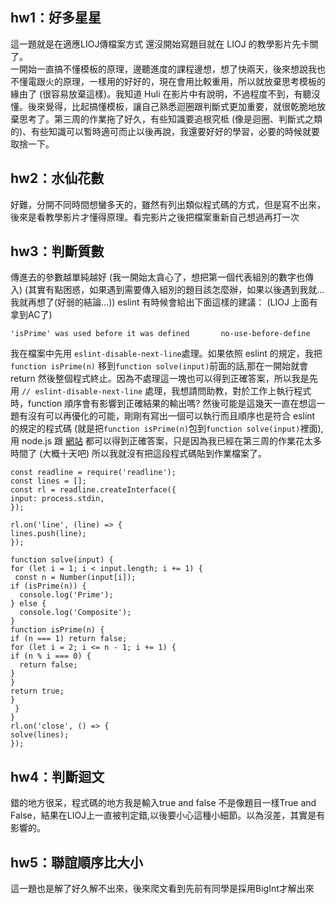 ## hw1：好多星星
這一題就是在適應LIOJ傳檔案方式
還沒開始寫題目就在 LIOJ 的教學影片先卡關了。  
一開始一直搞不懂模板的原理，邊聽進度的課程邊想，想了快兩天，後來想說我也不懂電跟火的原理，一樣用的好好的，現在會用比較重用，所以就放棄思考模板的緣由了 (很容易放棄這樣)。我知道 Huli 在影片中有說明，不過程度不到，有聽沒懂。後來覺得，比起搞懂模板，讓自己熟悉迴圈跟判斷式更加重要，就很乾脆地放棄思考了。第三周的作業拖了好久，有些知識要追根究柢 (像是迴圈、判斷式之類的)、有些知識可以暫時適可而止以後再說，我還要好好的學習，必要的時候就要取捨一下。
## hw2：水仙花數
好難，分開不同時間想蠻多天的，雖然有列出類似程式碼的方式，但是寫不出來，後來是看教學影片才懂得原理。看完影片之後把檔案重新自己想過再打一次

## hw3：判斷質數
傳進去的參數越單純越好 (我一開始太貪心了，想把第一個代表組別的數字也傳入) (其實有點困惑，如果遇到需要傳入組別的題目該怎麼辦，如果以後遇到我就…我就再想了(好弱的結論…))
eslint 有時候會給出下面這樣的建議： (LIOJ 上面有拿到AC了)

``` 
'isPrime' was used before it was defined       no-use-before-define
```

我在檔案中先用 `eslint-disable-next-line`處理。如果依照 eslint 的規定，我把`function isPrime(n)` 移到`function solve(input)`前面的話,那在一開始就會return 然後整個程式終止。因為不處理這一塊也可以得到正確答案，所以我是先用 `// eslint-disable-next-line` 處理，我想請問助教，對於工作上執行程式時，function 順序會有影響到正確結果的輸出嗎? 然後可能是這幾天一直在想這一題有沒有可以再優化的可能，剛剛有寫出一個可以執行而且順序也是符合 eslint 的規定的程式碼 (就是把`function isPrime(n)`包到`function solve(input)`裡面),用 node.js 跟 [網站](http://www.pythontutor.com/visualize.html#mode=edit) 都可以得到正確答案，只是因為我已經在第三周的作業花太多時間了 (大概十天吧) 所以我就沒有把這段程式碼貼到作業檔案了。


    const readline = require('readline');
    const lines = [];
    const rl = readline.createInterface({
    input: process.stdin,
    });

    rl.on('line', (line) => {
    lines.push(line);
    });

    function solve(input) {
    for (let i = 1; i < input.length; i += 1) {
     const n = Number(input[i]);
    if (isPrime(n)) {
      console.log('Prime');
    } else {
      console.log('Composite');
    }
    function isPrime(n) {
    if (n === 1) return false;
    for (let i = 2; i <= n - 1; i += 1) {
    if (n % i === 0) {
      return false;
    }
    }
    return true;
    }
     }
    }
    rl.on('close', () => {
    solve(lines);
    }); 
    

## hw4：判斷迴文
錯的地方很呆，程式碼的地方我是輸入true and false 不是像題目一樣True and False，結果在LIOJ上一直被判定錯,以後要小心這種小細節。以為沒差，其實是有影響的。
## hw5：聯誼順序比大小
這一題也是解了好久解不出來，後來爬文看到先前有同學是採用BigInt才解出來

